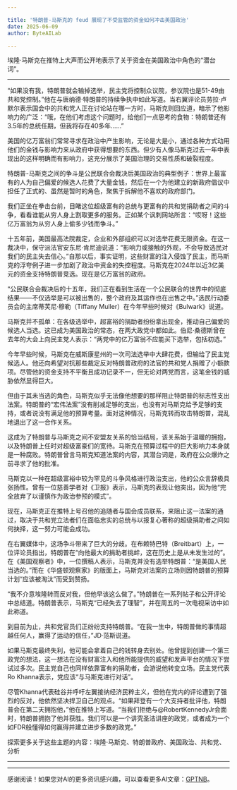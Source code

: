```yaml
---

title: '特朗普-马斯克的 feud 展现了不受监管的资金如何冲击美国政治'
date: 2025-06-09
author: ByteAILab

---
```


埃隆·马斯克在推特上大声而公开地表示了关于资金在美国政治中角色的“潜台词”。

---
“如果没有我，特朗普就会输掉选举，民主党将控制众议院，参议院也是51-49由共和党控制。”他在与唐纳德·特朗普的持续争执中如此写道。当右翼评论员劳拉·卢默尔表示国会中的共和党人正在讨论站在哪一方时，马斯克则回应道，暗示了他影响力的广泛：“哦，在他们考虑这个问题时，给他们一点思考的食物：特朗普还有3.5年的总统任期，但我将存在40多年……” 

美国的亿万富翁们常常寻求在政治中产生影响，无论是大是小，通过各种方式动用他们的金钱与影响力来从政府中获得想要的东西。但少有人像马斯克过去一年中表现出的这样明确而有影响力，这充分展示了美国治理的交易性质和破裂程度。 

特朗普-马斯克之间的争斗是公民联合会裁决后美国政治的典型例子：世界上最富有的人为自己偏爱的候选人花费了大量金钱，然后在一个为他建立的新政府倡议中担任了正式的、虽然是暂时的角色，聚焦于拆解他不喜欢的政府部门。 

我们正坐在拳击台前，目睹这位超级富有的总统与更富有的共和党捐助者之间的斗争，看看谁能从穷人身上割取更多的服务。正如某个讽刺网站所言：“哎呀！这些亿万富翁为从穷人身上偷多少钱而争斗。” 

十五年前，美国最高法院裁定，企业和外部组织可以对选举花费无限资金。在这一裁决中，保守派法官安东尼·肯尼迪说道：“影响力或接触的外观，不会导致选民对我们的民主失去信心。”自那以后，事实证明，这些财富的注入侵蚀了民主，而马斯克的浮夸例子进一步加剧了政治中资金的失控程度。马斯克在2024年以近3亿美元的资金支持特朗普竞选。现在是亿万富翁的政府。 

“公民联合会裁决后的十五年，我们正在看到生活在一个公民联合的世界中的彻底结果——不仅选举是可以被出售的，整个政府及其运作也在出售之中。”选民行动委员会的主席蒂芙尼·穆勒（Tiffany Muller）在今年早些时候对《Bulwark》说道。 

马斯克并不孤单：在各级选举中，超富裕的捐助者纷纷拿出现金，推动自己偏爱的候选人当选。这已成为美国政治的常态，在两大政党中都如此。伯尼·桑德斯曾在去年的大会上向民主党人表示：“两党中的亿万富翁不应能买下选举，包括初选。” 

今年早些时候，马斯克在威斯康星州的一次司法选举中大肆花费，但输给了民主党候选人。他还向希望对抗那些裁定反对特朗普政府的法官的共和党人捐赠了小额款项。尽管他的资金支持不平衡且成功记录不一，但无论对两党而言，这笔金钱的威胁依然显得巨大。 

但由于其未当选的角色，马斯克似乎无法像他想要的那样阻止特朗普的标志性支出法案。特朗普的“宏伟法案”没有削减足够的支出，也没有对马斯克给予足够的支持，或者说没有满足他的预算考量。面对这种情况，马斯克转而攻击特朗普，混乱地退出了这一合作关系。 

这成为了特朗普与马斯克之间不安盟友关系的恰当结局，该关系始于温暖的拥抱，以及特朗普上任时对超级富豪们的宽待。马斯克在预算过程中的巨大影响力本身就是一种腐败。特朗普曾言马斯克知道法案的内容，其潜台词是，政府在公众爆炸之前寻求了他的批准。 

马斯克以一种在超级富裕中较为罕见的斗争风格进行政治支出，他的公众言辞极具张扬性。曾有一位慈善学者对《卫报》表示，马斯克的表现让他突出，因为他“完全放弃了以谨慎作为政治参预的模式”。 

现在，马斯克正在推特上号召他的追随者与国会成员联系，来阻止这一法案的通过，取决于共和党立法者们在面临忠实的总统与以报复心著称的超级捐助者之间如何抉择，这一努力可能会成功。 

在右翼媒体中，这场争斗带来了巨大的分歧。在布赖特巴特（Breitbart）上，一位评论员指出，特朗普在“向他最大的捐助者挑衅，这在历史上是从未发生过的”。在《美国观察者》中，一位撰稿人表示，马斯克并没有选举特朗普：“是美国人民当选的。”而在《华盛顿观察家》的版面上，马斯克对法案的立场则因特朗普的预算计划“应该被淘汰”而受到赞扬。 

“我不介意埃隆转而反对我，但他早该这么做了。”特朗普在一系列帖子和公开评论中总结道。特朗普表示，马斯克“已经失去了理智”，并在周五的一次电视采访中如此称道。

到目前为止，共和党官员们正纷纷支持特朗普。“在我一生中，特朗普做的事情超越任何人，赢得了运动的信任，”JD·范斯说道。

如果马斯克最终失利，他可能会拿着自己的钱转身去别处。他曾提到创建一个第三政党的想法，这一想法在没有财富注入和他所能提供的威望和发声平台的情况下尝试过多次。民主党自己也同样依靠富有的捐助者，会游说他转变立场。民主党代表Ro Khanna表示，党应该“与马斯克进行对话”。

尽管Khanna代表硅谷并呼吁左翼接纳经济民粹主义，但他在党内的评论遭到了强烈的反对，他依然坚决捍卫自己的观点。“如果拜登有一个大支持者批评他，特朗普会在第二天拥抱他，”他在推特上写道。“当我们拒绝与@RobertKennedyJr会面时，特朗普拥抱了他并获胜。我们可以是一个讲究圣洁讲座的政党，或者成为一个如FDR般懂得如何赢得并建立进步多数的政党。”

探索更多关于这些主题的内容：埃隆·马斯克、特朗普政府、美国政治、共和党、分析 

---
---
感谢阅读！如果您对AI的更多资讯感兴趣，可以查看更多AI文章：[GPTNB](https://gptnb.com)。